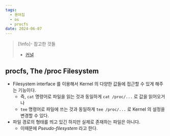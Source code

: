```yaml
---
tags:
  - 용어집
  - os
  - procfs
date: 2024-06-07
---
```

> [!info]- 참고한 것들
> - [커널](https://docs.kernel.org/filesystems/proc.html)

## procfs, The /proc Filesystem

- Filesystem interface 를 이용해서 Kernel 의 다양한 값들에 접근할 수 있게 해주는 기능이다.
	- 즉, `cat` 명령어로 파일을 읽는 것과 동일하게 `cat /proc/...` 로 값을 읽어오거나
	- `tee` 명령어로 파일에 쓰는 것과 동일하게 `tee /proc/...` 로 Kernel 의 설정을 변경할 수 있다.
- 파일 경로의 형태를 띄고 있긴 하지만 실제로 존재하는 파일은 아니다.
	- 이때문에 *Pseudo-filesystem* 라고 한다.